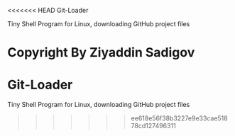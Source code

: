 <<<<<<< HEAD
Git-Loader

Tiny Shell Program for Linux, downloading GitHub project files

Copyright By Ziyaddin Sadigov
=======
<h1>Git-Loader</h1>

Tiny Shell Program for Linux, downloading GitHub project files
>>>>>>> ee618e56f38b3227e9e33cae51878cd127496311

